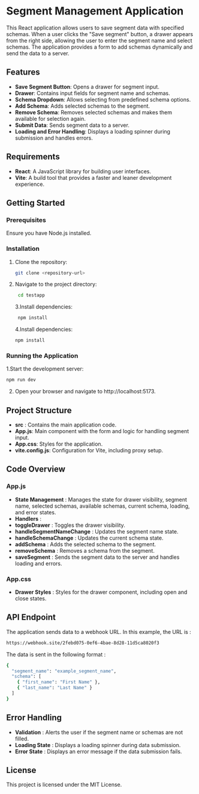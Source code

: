 # Segment Management Application

This React application allows users to save segment data with specified schemas. When a user clicks the "Save segment" button, a drawer appears from the right side, allowing the user to enter the segment name and select schemas. The application provides a form to add schemas dynamically and send the data to a server.

## Features

- **Save Segment Button**: Opens a drawer for segment input.
- **Drawer**: Contains input fields for segment name and schemas.
- **Schema Dropdown**: Allows selecting from predefined schema options.
- **Add Schema**: Adds selected schemas to the segment.
- **Remove Schema**: Removes selected schemas and makes them available for selection again.
- **Submit Data**: Sends segment data to a server.
- **Loading and Error Handling**: Displays a loading spinner during submission and handles errors.

## Requirements

- **React**: A JavaScript library for building user interfaces.
- **Vite**: A build tool that provides a faster and leaner development experience.

## Getting Started

### Prerequisites

Ensure you have Node.js installed.

### Installation

1. Clone the repository:

   ```sh
   git clone <repository-url>

   ```

2. Navigate to the project directory:  

   ```sh
    cd testapp
    ```

    3.Install dependencies:  

   ```sh
    npm install
    ```

    4.Install dependencies:  

   ```sh
   npm install
    ```

### Running the Application

 1.Start the development server: 

   ```sh
  npm run dev

  ``` 
2. Open your browser and navigate to http://localhost:5173.





## Project Structure

- **src** : Contains the main application code.
- **App.js**: Main component with the form and logic for handling segment input.
- **App.css**: Styles for the application.
- **vite.config.js**: Configuration for Vite, including proxy setup.
 
## Code Overview

### App.js

- **State Management** : Manages the state for drawer visibility, segment name, selected schemas, available schemas, current schema, loading, and error states.
- **Handlers** :
 - **toggleDrawer** : Toggles the drawer visibility.
- **handleSegmentNameChange** : Updates the segment name state.
- **handleSchemaChange** : Updates the current schema state.
- **addSchema** : Adds the selected schema to the segment.
- **removeSchema** : Removes a schema from the segment.
- **saveSegment** : Sends the segment data to the server and handles loading and errors.
  
### App.css

- **Drawer Styles** : Styles for the drawer component, including open and close states.

## API Endpoint
The application sends data to a webhook URL. In this example, the URL is :
```sh
https://webhook.site/2febd075-0ef6-4bae-8d28-11d5ca8020f3
```


The data is sent in the following format :


```sh
{
  "segment_name": "example_segment_name",
  "schema": [
    { "first_name": "First Name" },
    { "last_name": "Last Name" }
  ]
}

```

## Error Handling

- **Validation** : Alerts the user if the segment name or schemas are not filled.
- **Loading State** : Displays a loading spinner during data submission.
- **Error State** : Displays an error message if the data submission fails.

## License
This project is licensed under the MIT License.